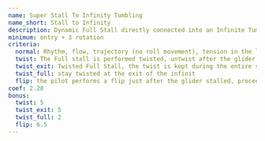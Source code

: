 ```yaml
---
name: Super Stall To Infinity Tumbling
name_short: Stall to Infinity
description: Dynamic Full Stall directly connected into an Infinite Tumbling. The Full Stall must not necessarily be high but shall be perfectly straight
minimum: entry + 3 rotation
criteria:
  normal: Rhythm, flow, trajectory (no roll movement), tension in the lines and glider, duration, exit or connection
  twist: The Full stall is performed twisted, untwist after the glider stalled and proceed into the Infinity Tumbling
  twist_exit: Twisted Full Stall, the twist is kept during the entire shoot and entry into a twisted Infinite Tumbling, the twist is then kept for the entire duration of the Infinite Tumbling. After 3 rotations twisted the pilot untwist and exit
  twist_full: stay twisted at the exit of the infinit
  flip: the pilot performs a flip just after the glider stalled, proceed into the Infinity Tumbling
coef: 2.20
bonus:
  twist: 5
  twist_exit: 5
  twist_full: 2
  flip: 6.5
---
```

